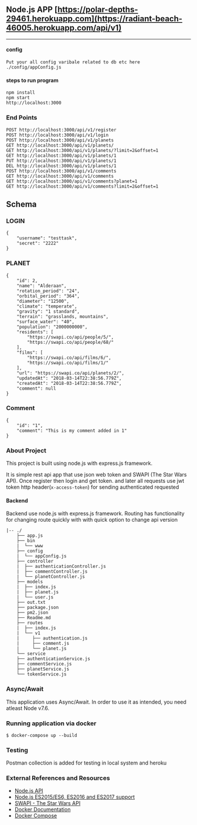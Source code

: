 ## Node.js APP [https://polar-depths-29461.herokuapp.com](https://radiant-beach-46005.herokuapp.com/api/v1)

________________________


#### config

```shell
Put your all config varibale related to db etc here
./config/appConfig.js
```

#### steps to run program

```shell
npm install
npm start
http://localhost:3000
```

### End Points

```
POST http://localhost:3000/api/v1/register
POST http://localhost:3000/api/v1/login
POST http://localhost:3000/api/v1/planets
GET http://localhost:3000/api/v1/planets/
GET http://localhost:3000/api/v1/planets/?limit=2&offset=1
GET http://localhost:3000/api/v1/planets/1
PUT http://localhost:3000/api/v1/planets/1
DEL http://localhost:3000/api/v1/planets/1
POST http://localhost:3000/api/v1/comments
GET http://localhost:3000/api/v1/comments
GET http://localhost:3000/api/v1/comments?planet=1
GET http://localhost:3000/api/v1/comments?limit=2&offset=1

```

## Schema 

### LOGIN
```
{
	"username": "testtask",
	"secret": "2222"
}
```


### PLANET
```
{
	"id": 2,
	"name": "Alderaan",
	"rotation_period": "24",
	"orbital_period": "364",
	"diameter": "12500",
	"climate": "temperate",
	"gravity": "1 standard",
	"terrain": "grasslands, mountains",
	"surface_water": "40",
	"population": "2000000000",
	"residents": [
		"https://swapi.co/api/people/5/",
		"https://swapi.co/api/people/68/"
	],
	"films": [
		"https://swapi.co/api/films/6/",
		"https://swapi.co/api/films/1/"
	],
	"url": "https://swapi.co/api/planets/2/",
	"updatedAt": "2018-03-14T22:38:56.779Z",
	"createdAt": "2018-03-14T22:38:56.779Z",
	"comment": null
}
```

### Comment
```
{
	"id": "1",
	"comment": "This is my comment added in 1"
}
```

### About Project

This project is built using node.js with express.js framework.

It is simple rest api app that use json web token and SWAPI (The Star Wars API). Once register then login and get token.
and later all requests use jwt token http header(`x-access-token`) for sending authenticated requested 

#### Backend

Backend use node.js with express.js framework.
Routing has functionality for changing route quickly with with quick option to change api version
 
	|-- ./
		├── app.js
		├── bin
		|  └── www
		├── config
		|  └── appConfig.js
		├── controller
		|  ├── authenticationController.js
		|  ├── commentController.js
		|  └── planetController.js
		├── models
		|  ├── index.js
		|  ├── planet.js
		|  └── user.js
		├── out.txt
		├── package.json
		├── pm2.json
		├── Readme.md
		├── routes
		|  ├── index.js
		|  └── v1
		|     ├── authentication.js
		|     ├── comment.js
		|     └── planet.js
		└── service
		├── authenticationService.js
		├── commentService.js
		├── planetService.js
		└── tokenService.js


### Async/Await
 This application uses Async/Await. In order to use it as intended, you need atleast Node v7.6.


### Running application via docker

```shell
$ docker-compose up --build
```

### Testing

Postman collection is added for testing in local system and heroku

 ### External References and Resources 

* [Node.js API](https://nodejs.org/api/index.html)
* [Node.js ES2015/ES6, ES2016 and ES2017 support](http://node.green/)
* [SWAPI - The Star Wars API](https://swapi.co/documentation#planets)
* [Docker Documentation](https://docs.docker.com/)
* [Docker Compose](https://docs.docker.com/compose/overview/)